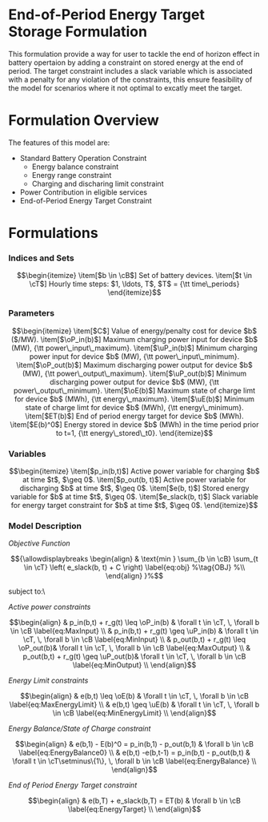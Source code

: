 # End-of-Period Energy Target Storage Formulation
This formulation provide a way for user to tackle the end of horizon effect in battery opertaion by adding a constraint on stored energy at the end of period. The target constraint includes a slack variable which is associated with a penalty for any violation of the constraints, this ensure feasibility of the model for scenarios where it not optimal to excatly meet the target.

# Formulation Overview
 The features of this model are:
- Standard Battery Operation Constraint
  - Energy balance constraint
  - Energy range constraint
  - Charging and discharing limit constraint
- Power Contribution in eligible services 
- End-of-Period Energy Target Constraint 


# Formulations
### Indices and Sets
```math
\begin{itemize}
	\item[$b \in \cB$] Set of battery devices.
	\item[$t \in \cT$] Hourly time steps: $1, \ldots, T$, $T$ = {\tt time\_periods}
\end{itemize}
```
### Parameters
```math
\begin{itemize}
	\item[$C$]  Value of energy/penalty cost for device $b$ ($/MW).
	\item[$\oP_in(b)$]   Maximum charging power input for device $b$ (MW), {\tt power\_input\_maximum}.
	\item[$\uP_in(b)$]   Minimum charging power input for device $b$ (MW), {\tt power\_input\_minimum}.
    \item[$\oP_out(b)$]   Maximum discharging power output for device $b$ (MW), {\tt power\_output\_maximum}.
	\item[$\uP_out(b)$]   Minimum discharging power output for device $b$ (MW), {\tt power\_output\_minimum}.
    \item[$\oE(b)$] Maximum state of charge limt for device $b$ (MWh), {\tt energy\_maximum}.
    \item[$\uE(b)$] Minimum state of charge limt for device $b$ (MWh), {\tt energy\_minimum}.
	\item[$ET(b)$] End of period energy target for device $b$ (MWh).
	\item[$E(b)^0$]   Energy stored in device $b$ (MWh) in the time period prior to t=1, {\tt energy\_stored\_t0}.
\end{itemize}
```

### Variables
```math
\begin{itemize}
	\item[$p_in(b,t)$] Active power variable for charging  $b$ at time $t$, $\geq 0$.
	\item[$p_out(b, t)$]  Active power variable for discharging $b$ at time $t$, $\geq 0$.
	\item[$e(b, t)$] Stored energy variable for $b$ at time $t$, $\geq 0$.
	\item[$e_slack(b, t)$] Slack variable for energy target constraint for $b$ at time $t$,  $\geq 0$.
\end{itemize}
```


### Model Description

*Objective Function*
```math
{\allowdisplaybreaks
\begin{align}
    & \text{min } \sum_{b \in \cB} \sum_{t \in \cT} \left( e_slack(b, t) + C \right) \label{eq:obj} %\tag{OBJ} %\\
\end{align}
}%
```
subject to:\

*Active power constraints*
```math
\begin{align}
		& p_in(b,t) + r_g(t) \leq  \oP_in(b) & \forall t \in \cT, \, \forall b \in \cB \label{eq:MaxInput} \\
		& p_in(b,t) + r_g(t) \geq  \uP_in(b) & \forall t \in \cT, \, \forall b \in \cB \label{eq:MinInput} \\
        & p_out(b,t) + r_g(t) \leq  \oP_out(b)& \forall t \in \cT, \, \forall b \in \cB \label{eq:MaxOutput} \\
		& p_out(b,t) + r_g(t) \geq  \uP_out(b)& \forall t \in \cT, \, \forall b \in \cB \label{eq:MinOutput} \\
\end{align}
```

*Energy Limit constraints*
```math
\begin{align}
		& e(b,t) \leq  \oE(b) & \forall t \in \cT, \, \forall b \in \cB \label{eq:MaxEnergyLimit} \\
		& e(b,t) \geq  \uE(b) & \forall t \in \cT, \, \forall b \in \cB \label{eq:MinEnergyLimit} \\
\end{align}
```

*Energy Balance/State of Charge constraint*
```math
\begin{align}
		& e(b,1) - E(b)^0 = p_in(b,1) - p_out(b,1) & \forall b \in \cB \label{eq:EnergyBalance0} \\
		& e(b,t) -e(b,t-1) = p_in(b,t) - p_out(b,t) & \forall t \in \cT\setminus\{1\}, \, \forall b \in \cB \label{eq:EnergyBalance} \\
\end{align}
```

*End of Period Energy Target constraint*
```math
\begin{align}
		& e(b,T) + e_slack(b,T) = ET(b) & \forall b \in \cB \label{eq:EnergyTarget} \\
\end{align}
```
